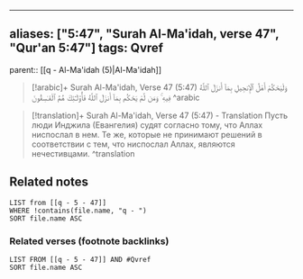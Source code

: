 
---
aliases: ["5:47", "Surah Al-Ma'idah, verse 47", "Qur'an 5:47"]
tags: Qvref
---

parent:: [[q - Al-Ma'idah (5)|Al-Ma'idah]]

> [!arabic]+ Surah Al-Ma'idah, Verse 47 (5:47)
> <span class="quran-arabic">وَلْيَحْكُمْ أَهْلُ ٱلْإِنجِيلِ بِمَآ أَنزَلَ ٱللَّهُ فِيهِ ۚ وَمَن لَّمْ يَحْكُم بِمَآ أَنزَلَ ٱللَّهُ فَأُو۟لَـٰٓئِكَ هُمُ ٱلْفَـٰسِقُونَ</span>
^arabic

> [!translation]+ Surah Al-Ma'idah, Verse 47 (5:47) - Translation
> Пусть люди Инджила (Евангелия) судят согласно тому, что Аллах ниспослал в нем. Те же, которые не принимают решений в соответствии с тем, что ниспослал Аллах, являются нечестивцами.
^translation



## Related notes
```dataview
LIST from [[q - 5 - 47]]
WHERE !contains(file.name, "q - ")
SORT file.name ASC
```

### Related verses (footnote backlinks)
```dataview
LIST FROM [[q - 5 - 47]] AND #Qvref
SORT file.name ASC
```

